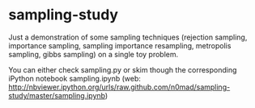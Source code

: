 sampling-study
==============

Just a demonstration of some sampling techniques (rejection sampling, importance sampling, sampling importance resampling, metropolis sampling, gibbs sampling) on a single toy problem.

You can either check sampling.py or skim though the corresponding iPython notebook sampling.ipynb (web: http://nbviewer.ipython.org/urls/raw.github.com/n0mad/sampling-study/master/sampling.ipynb)
